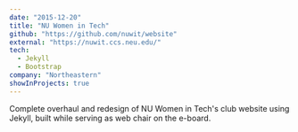 ```yaml
---
date: "2015-12-20"
title: "NU Women in Tech"
github: "https://github.com/nuwit/website"
external: "https://nuwit.ccs.neu.edu/"
tech:
  - Jekyll
  - Bootstrap
company: "Northeastern"
showInProjects: true
---
```


Complete overhaul and redesign of NU Women in Tech's club website using Jekyll, built while serving as web chair on the e-board.
